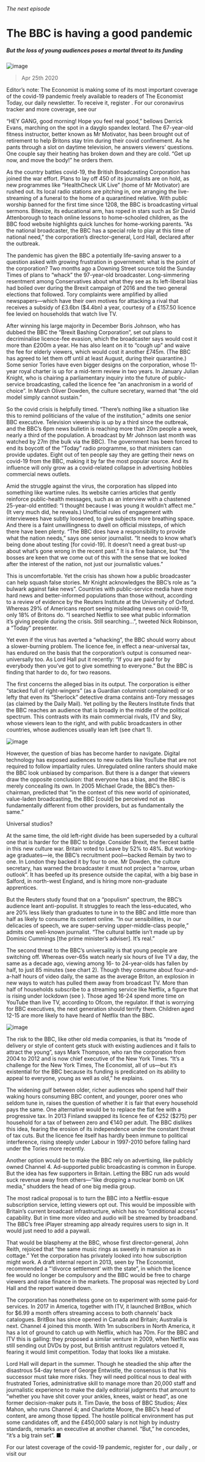 ###### The next episode
# The BBC is having a good pandemic 
##### But the loss of young audiences poses a mortal threat to its funding 
![image](images/20200425_BRP005_0.jpg) 
> Apr 25th 2020 
Editor’s note: The Economist is making some of its most important coverage of the covid-19 pandemic freely available to readers of The Economist Today, our daily newsletter. To receive it, register . For our coronavirus tracker and more coverage, see our 
“HEY GANG, good morning! Hope you feel real good,” bellows Derrick Evans, marching on the spot in a dayglo spandex leotard. The 67-year-old fitness instructor, better known as Mr Motivator, has been brought out of retirement to help Britons stay trim during their covid confinement. As he pants through a slot on daytime television, he answers viewers’ questions. One couple say their heating has broken down and they are cold. “Get up now, and move the body!” he orders them.
As the country battles covid-19, the British Broadcasting Corporation has joined the war effort. Plans to lay off 450 of its journalists are on hold, as new programmes like “HealthCheck UK Live” (home of Mr Motivator) are rushed out. Its local radio stations are pitching in, one arranging the live-streaming of a funeral to the home of a quarantined relative. With public worship banned for the first time since 1208, the BBC is broadcasting virtual sermons. Bitesize, its educational arm, has roped in stars such as Sir David Attenborough to teach online lessons to home-schooled children, as the BBC food website highlights quick lunches for home-working parents. “As the national broadcaster, the BBC has a special role to play at this time of national need,” the corporation’s director-general, Lord Hall, declared after the outbreak.

The pandemic has given the BBC a potentially life-saving answer to a question asked with growing frustration in government: what is the point of the corporation? Two months ago a Downing Street source told the Sunday Times of plans to “whack” the 97-year-old broadcaster. Long-simmering resentment among Conservatives about what they see as its left-liberal bias had boiled over during the Brexit campaign of 2016 and the two general elections that followed. Tory complaints were amplified by allied newspapers—which have their own motives for attacking a rival that receives a subsidy of £3.6bn ($4.4bn) a year, courtesy of a £157.50 licence fee levied on households that watch live TV.
After winning his large majority in December Boris Johnson, who has dubbed the BBC the “Brexit Bashing Corporation”, set out plans to decriminalise licence-fee evasion, which the broadcaster says would cost it more than £200m a year. He has also leant on it to “cough up” and waive the fee for elderly viewers, which would cost it another £745m. (The BBC has agreed to let them off until at least August, during their quarantine.) Some senior Tories have even bigger designs on the corporation, whose 11-year royal charter is up for a mid-term review in two years. In January Julian Knight, who is chairing a parliamentary inquiry into the future of public-service broadcasting, called the licence fee “an anachronism in a world of choice”. In March Oliver Dowden, the culture secretary, warned that “the old model simply cannot sustain.”
So the covid crisis is helpfully timed. “There’s nothing like a situation like this to remind politicians of the value of the institution,” admits one senior BBC executive. Television viewership is up by a third since the outbreak, and the BBC’s 6pm news bulletin is reaching more than 20m people a week, nearly a third of the population. A broadcast by Mr Johnson last month was watched by 27m (the bulk via the BBC). The government has been forced to end its boycott of the “Today” radio programme, so that ministers can provide updates. Eight out of ten people say they are getting their news on covid-19 from the BBC, making it by far the most popular source. And its influence will only grow as a covid-related collapse in advertising hobbles commercial news outlets.
Amid the struggle against the virus, the corporation has slipped into something like wartime rules. Its website carries articles that gently reinforce public-health messages, such as an interview with a chastened 25-year-old entitled: “I thought because I was young it wouldn’t affect me.” (It very much did, he reveals.) Unofficial rules of engagement with interviewees have subtly loosened, to give subjects more breathing space. And there is a faint unwillingness to dwell on official missteps, of which there have been plenty. “The BBC does have a responsibility to provide what the nation needs,” says one senior journalist. “It needs to know what’s being done about testing [for covid-19]. It doesn’t need a great bust-up about what’s gone wrong in the recent past.” It is a fine balance, but “the bosses are keen that we come out of this with the sense that we looked after the interest of the nation, not just our journalistic values.”
This is uncomfortable. Yet the crisis has shown how a public broadcaster can help squash false stories. Mr Knight acknowledges the BBC’s role as “a bulwark against fake news”. Countries with public-service media have more hard news and better-informed populations than those without, according to a review of evidence by the Reuters Institute at the University of Oxford. Whereas 29% of Americans report seeing misleading news on covid-19, only 18% of Britons do. “I searched Netflix to see what public information it’s giving people during the crisis. Still searching…”, tweeted Nick Robinson, a “Today” presenter.
Yet even if the virus has averted a “whacking”, the BBC should worry about a slower-burning problem. The licence fee, in effect a near-universal tax, has endured on the basis that the corporation’s output is consumed near-universally too. As Lord Hall put it recently: “If you are paid for by everybody then you’ve got to give something to everyone.” But the BBC is finding that harder to do, for two reasons.
The first concerns the alleged bias in its output. The corporation is either “stacked full of right-wingers” (as a Guardian columnist complained) or so lefty that even its “Sherlock” detective drama contains anti-Tory messages (as claimed by the Daily Mail). Yet polling by the Reuters Institute finds that the BBC reaches an audience that is broadly in the middle of the political spectrum. This contrasts with its main commercial rivals, ITV and Sky, whose viewers lean to the right, and with public broadcasters in other countries, whose audiences usually lean left (see chart 1).
![image](images/20200425_BRC949.png) 

However, the question of bias has become harder to navigate. Digital technology has exposed audiences to new outlets like YouTube that are not required to follow impartiality rules. Unregulated online ranters should make the BBC look unbiased by comparison. But there is a danger that viewers draw the opposite conclusion: that everyone has a bias, and the BBC is merely concealing its own. In 2005 Michael Grade, the BBC’s then-chairman, predicted that “in the context of this new world of opinionated, value-laden broadcasting, the BBC [could] be perceived not as fundamentally different from other providers, but as fundamentally the same.”
Universal studios?
At the same time, the old left-right divide has been superseded by a cultural one that is harder for the BBC to bridge. Consider Brexit, the fiercest battle in this new culture war. Britain voted to Leave by 52% to 48%. But working-age graduates—ie, the BBC’s recruitment pool—backed Remain by two to one. In London they backed it by four to one. Mr Dowden, the culture secretary, has warned the broadcaster it must not project a “narrow, urban outlook”. It has beefed up its presence outside the capital, with a big base in Salford, in north-west England, and is hiring more non-graduate apprentices.
But the Reuters study found that on a “populism” spectrum, the BBC’s audience leant anti-populist. It struggles to reach the less-educated, who are 20% less likely than graduates to tune in to the BBC and little more than half as likely to consume its content online. “In our sensibilities, in our delicacies of speech, we are super-serving upper-middle-class people,” admits one well-known journalist. “The cultural battle isn’t made up by Dominic Cummings [the prime minister’s adviser]. It’s real.”
The second threat to the BBC’s universality is that young people are switching off. Whereas over-65s watch nearly six hours of live TV a day, the same as a decade ago, viewing among 16- to 24-year-olds has fallen by half, to just 85 minutes (see chart 2). Though they consume about four-and-a-half hours of video daily, the same as the average Briton, an explosion in new ways to watch has pulled them away from broadcast TV. More than half of households subscribe to a streaming service like Netflix, a figure that is rising under lockdown (see ). Those aged 16-24 spend more time on YouTube than live TV, according to Ofcom, the regulator. If that is worrying for BBC executives, the next generation should terrify them. Children aged 12-15 are more likely to have heard of Netflix than the BBC.
![image](images/20200425_BRC311.png) 

The risk to the BBC, like other old media companies, is that its “mode of delivery or style of content gets stuck with existing audiences and it fails to attract the young”, says Mark Thompson, who ran the corporation from 2004 to 2012 and is now chief executive of the New York Times. “It’s a challenge for the New York Times, The Economist, all of us—but it’s existential for the BBC because its funding is predicated on its ability to appeal to everyone, young as well as old,” he explains.
The widening gulf between older, richer audiences who spend half their waking hours consuming BBC content, and younger, poorer ones who seldom tune in, raises the question of whether it is fair that every household pays the same. One alternative would be to replace the flat fee with a progressive tax. In 2013 Finland swapped its licence fee of €252 ($275) per household for a tax of between zero and €140 per adult. The BBC dislikes this idea, fearing the erosion of its independence under the constant threat of tax cuts. But the licence fee itself has hardly been immune to political interference, rising steeply under Labour in 1997-2010 before falling hard under the Tories more recently.
Another option would be to make the BBC rely on advertising, like publicly owned Channel 4. Ad-supported public broadcasting is common in Europe. But the idea has few supporters in Britain. Letting the BBC run ads would suck revenue away from others—“like dropping a nuclear bomb on UK media,” shudders the head of one big media group.
The most radical proposal is to turn the BBC into a Netflix-esque subscription service, letting viewers opt out. This would be impossible with Britain’s current broadcast infrastructure, which has no “conditional access” capability. But in time more video and audio will be streamed by broadband. The BBC’s free iPlayer streaming app already requires users to sign in. It would just need to add a paywall.
That would be blasphemy at the BBC, whose first director-general, John Reith, rejoiced that “the same music rings as sweetly in mansion as in cottage.” Yet the corporation has privately looked into how subscription might work. A draft internal report in 2013, seen by The Economist, recommended a “‘divorce settlement’ with the state”, in which the licence fee would no longer be compulsory and the BBC would be free to charge viewers and raise finance in the markets. The proposal was rejected by Lord Hall and the report watered down.
The corporation has nonetheless gone on to experiment with some paid-for services. In 2017 in America, together with ITV, it launched BritBox, which for $6.99 a month offers streaming access to both channels’ back catalogues. BritBox has since opened in Canada and Britain; Australia is next. Channel 4 joined this month. With 1m subscribers in North America, it has a lot of ground to catch up with Netflix, which has 70m. For the BBC and ITV this is galling: they proposed a similar venture in 2009, when Netflix was still sending out DVDs by post, but British antitrust regulators vetoed it, fearing it would limit competition. Today that looks like a mistake.
Lord Hall will depart in the summer. Though he steadied the ship after the disastrous 54-day tenure of George Entwistle, the consensus is that his successor must take more risks. They will need political nous to deal with frustrated Tories, administrative skill to manage more than 20,000 staff and journalistic experience to make the daily editorial judgments that amount to “whether you have shit cover your ankles, knees, waist or head”, as one former decision-maker puts it. Tim Davie, the boss of BBC Studios; Alex Mahon, who runs Channel 4; and Charlotte Moore, the BBC’s head of content, are among those tipped. The hostile political environment has put some candidates off, and the £450,000 salary is not high by industry standards, remarks an executive at another channel. “But,” he concedes, “it’s a big train set”. ■
For our latest coverage of the covid-19 pandemic, register for , our daily , or visit our 
